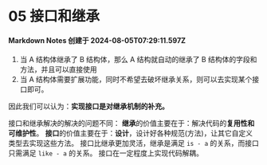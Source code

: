 # 05 接口和继承

#### Markdown Notes 创建于 2024-08-05T07:29:11.597Z

1. 当 A 结构体继承了 B 结构体，那么 A 结构就自动的继承了 B 结构体的字段和方法，并且可以直接使用
2. 当 A 结构体需要扩展功能，同时不希望去破坏继承关系，则可以去实现某个接口即可。

因此我们可以认为：**实现接口是对继承机制的补充。**

接口和继承解决的解决的问题不同：
**继承**的价值主要在于：解决代码的**复用性和可维护性**。
**接口**的价值主要在于：**设计**，设计好各种规范(方法)，让其它自定义类型去实现这些方法。
接口比继承更加灵活，继承是满足 `is - a` 的关系，而接口只需满足 `like - a` 的关系。
接口在一定程度上实现代码解耦。
